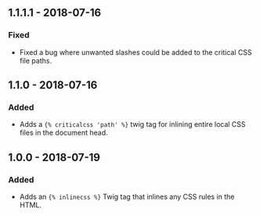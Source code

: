 ## 1.1.1.1 - 2018-07-16

### Fixed

- Fixed a bug where unwanted slashes could be added to the critical CSS file paths.

## 1.1.0 - 2018-07-16

### Added

- Adds a `{% criticalcss 'path' %}` twig tag for inlining entire local CSS files in the document head.

## 1.0.0 - 2018-07-19

### Added

- Adds an `{% inlinecss %}` Twig tag that inlines any CSS rules in the HTML.
